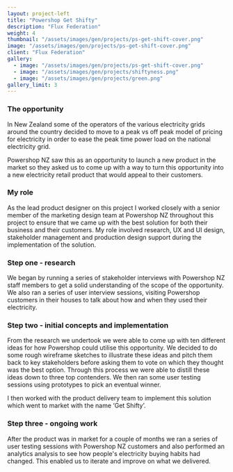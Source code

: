 ```yaml
---
layout: project-left
title: "Powershop Get Shifty"
description: "Flux Federation"
weight: 4
thumbnail: "/assets/images/gen/projects/ps-get-shift-cover.png"
image: "/assets/images/gen/projects/ps-get-shift-cover.png"
client: "Flux Federation"
gallery:
  - image: "/assets/images/gen/projects/ps-get-shift-cover.png"
  - image: "/assets/images/gen/projects/shiftyness.png"
  - image: "/assets/images/gen/projects/green.png"
gallery_limit: 3
---
```


### The opportunity

In New Zealand some of the operators of the various electricity grids around the country decided to move to a peak vs off peak model of pricing for electricity in order to ease the peak time power load on the national electricity grid.

Powershop NZ saw this as an opportunity to launch a new product in the market so they asked us to come up with a way to turn this opportunity into a new electricity retail product that would appeal to their customers.

### My role

As the lead product designer on this project I worked closely with a senior member of the marketing design team at Powershop NZ throughout this project to ensure that we came up with the best solution for both their business and their customers. My role involved research, UX and UI design, stakeholder management and production design support during the implementation of the solution.

### Step one - research

We began by running a series of stakeholder interviews with Powershop NZ staff members to get a solid understanding of the scope of the opportunity. We also ran a series of user interview sessions, visiting Powershop customers in their houses to talk about how and when they used their electricity.

### Step two - initial concepts and implementation

From the research we undertook we were able to come up with ten different ideas for how Powershop could utilise this opportunity. We decided to do some rough wireframe sketches to illustrate these ideas and pitch them back to key stakeholders before asking them to vote on which they thought was the best option. Through this process we were able to distill these ideas down to three top contenders. We then ran some user testing sessions using prototypes to pick an eventual winner.

I then worked with the product delivery team to implement this solution which went to market with the name ‘Get Shifty’.

### Step three - ongoing work

After the product was in market for a couple of months we ran a series of user testing sessions with Powershop NZ customers and also performed an analytics analysis to see how people's electricity buying habits had changed. This enabled us to iterate and improve on what we delivered.

